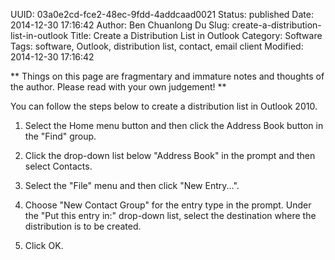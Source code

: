 UUID: 03a0e2cd-fce2-48ec-9fdd-4addcaad0021
Status: published
Date: 2014-12-30 17:16:42
Author: Ben Chuanlong Du
Slug: create-a-distribution-list-in-outlook
Title: Create a Distribution List in Outlook
Category: Software
Tags: software, Outlook, distribution list, contact, email client
Modified: 2014-12-30 17:16:42

**
Things on this page are
fragmentary and immature notes and thoughts of the author.
Please read with your own judgement!
**

You can follow the steps below to create a distribution list in Outlook 2010.

1. Select the Home menu button 
and then click the Address Book button in the "Find" group.

2. Click the drop-down list below "Address Book" in the prompt 
and then select Contacts.

3. Select the "File" menu and then click "New Entry...".

4. Choose "New Contact Group" for the entry type in the prompt.
Under the "Put this entry in:" drop-down list, 
select the destination where the distribution is to be created.

5. Click OK.
